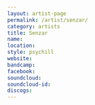 ```yaml
---
layout: artist-page
permalink: /artist/senzar/
category: artists
title: Senzar
name: 
location: 
style: psychill
website: 
bandcamp: 
facebook: 
soundcloud: 
soundcloud-id: 
discogs: 
---
```

